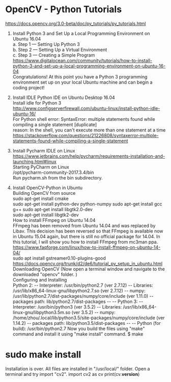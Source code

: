 # OpenCV - Python Tutorials  

https://docs.opencv.org/3.0-beta/doc/py_tutorials/py_tutorials.html 

1. Install Python 3 and Set Up a Local Programming Environment on Ubuntu 16.04  
a. Step 1 — Setting Up Python 3  
b. Step 2 — Setting Up a Virtual Environment  
c. Step 3 — Creating a Simple Program  
https://www.digitalocean.com/community/tutorials/how-to-install-python-3-and-set-up-a-local-programming-environment-on-ubuntu-16-04  
Congratulations! At this point you have a Python 3 programming environment set up on your local Ubuntu machine and can begin a coding project!  


2. Install IDLE Python IDE on Ubuntu Desktop 16.04  
Install idle for Python 3  
http://www.configserverfirewall.com/ubuntu-linux/install-python-idle-ubuntu-16/  
For Python shell
error: SyntaxError: multiple statements found while compiling a single statement [duplicate]  
reason: In the shell, you can't execute more than one statement at a time  
https://stackoverflow.com/questions/21226808/syntaxerror-multiple-statements-found-while-compiling-a-single-statement    


3. Install Pycharm IDLE on Linux  
https://www.jetbrains.com/help/pycharm/requirements-installation-and-launching.html#linux   
Starting PyCharm on Linux  
/opt/pycharm-community-2017.3.4/bin  
Run pycharm.sh from the bin subdirectory.  


4. Install OpenCV-Python in Ubuntu  
Building OpenCV from source   
sudo apt-get install cmake  
sudo apt-get install python-dev python-numpy
sudo apt-get install gcc g++
sudo apt-get install libgtk2.0-dev  
sudo apt-get install libgtk2-dev  
How to install FFmpeg on Ubuntu 14.04  
FFmpeg has been removed from Ubuntu 14.04 and was replaced by Libav. This decision has been reversed so that FFmpeg is available now in Ubuntu 15.04 again, but there is still no official package for 14.04. In this tutorial, I will show you how to install FFmpeg from mc3man ppa.   
https://www.faqforge.com/linux/how-to-install-ffmpeg-on-ubuntu-14-04/  
sudo apt install  gstreamer0.10-plugins-good  
https://docs.opencv.org/trunk/d2/de6/tutorial_py_setup_in_ubuntu.html  
Downloading OpenCV (Now open a terminal window and navigate to the downloaded "opencv" folder. )  
Configuring and Installing  
Python 2:
--     Interpreter:                 /usr/bin/python2.7 (ver 2.7.12)
--     Libraries:                   /usr/lib/x86_64-linux-gnu/libpython2.7.so (ver 2.7.12)
--     numpy:                       /usr/lib/python2.7/dist-packages/numpy/core/include (ver 1.11.0)
--     packages path:               lib/python2.7/dist-packages
-- 
--   Python 3:
--     Interpreter:                 /usr/bin/python3 (ver 3.5.2)
--     Libraries:                   /usr/lib/x86_64-linux-gnu/libpython3.5m.so (ver 3.5.2)
--     numpy:                       /home/zhou/.local/lib/python3.5/site-packages/numpy/core/include (ver 1.14.2)
--     packages path:               lib/python3.5/dist-packages
-- 
--   Python (for build):            /usr/bin/python2.7
Now you build the files using "make" command and install it using "make install" command.
$ make
# sudo make install
Installation is over. All files are installed in "/usr/local/" folder. Open a terminal and try import "cv2".
import cv2 as cv
print(cv.__version__)



